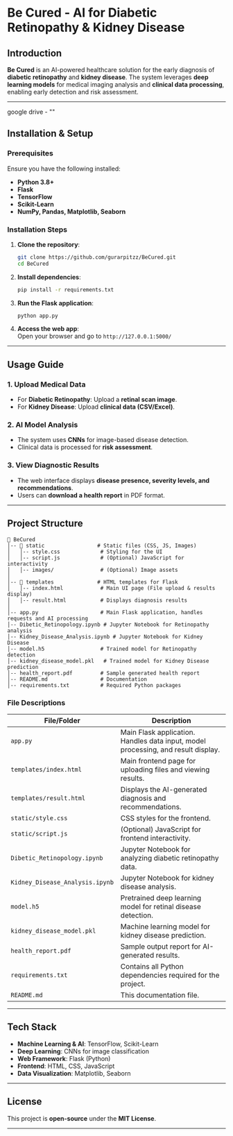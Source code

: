 # Be Cured - AI for Diabetic Retinopathy & Kidney Disease

## Introduction
**Be Cured** is an AI-powered healthcare solution for the early diagnosis of **diabetic retinopathy** and **kidney disease**. The system leverages **deep learning models** for medical imaging analysis and **clinical data processing**, enabling early detection and risk assessment.

---
google drive - ""

## Installation & Setup

### **Prerequisites**
Ensure you have the following installed:
- **Python 3.8+**
- **Flask**
- **TensorFlow**
- **Scikit-Learn**
- **NumPy, Pandas, Matplotlib, Seaborn**

### **Installation Steps**
1. **Clone the repository**:
   ```bash
   git clone https://github.com/gurarpitzz/BeCured.git
   cd BeCured
   ```

2. **Install dependencies**:
   ```bash
   pip install -r requirements.txt
   ```

3. **Run the Flask application**:
   ```bash
   python app.py
   ```

4. **Access the web app**:  
   Open your browser and go to `http://127.0.0.1:5000/`

---

## Usage Guide

### **1. Upload Medical Data**
- For **Diabetic Retinopathy**: Upload a **retinal scan image**.
- For **Kidney Disease**: Upload **clinical data (CSV/Excel)**.

### **2. AI Model Analysis**
- The system uses **CNNs** for image-based disease detection.
- Clinical data is processed for **risk assessment**.

### **3. View Diagnostic Results**
- The web interface displays **disease presence, severity levels, and recommendations**.
- Users can **download a health report** in PDF format.

---

## Project Structure

```
📂 BeCured
│-- 📂 static                 # Static files (CSS, JS, Images)
│   │-- style.css             # Styling for the UI
│   │-- script.js             # (Optional) JavaScript for interactivity
│   │-- images/               # (Optional) Image assets
│
│-- 📂 templates              # HTML templates for Flask
│   │-- index.html            # Main UI page (File upload & results display)
│   │-- result.html           # Displays diagnosis results
│
│-- app.py                    # Main Flask application, handles requests and AI processing
│-- Dibetic_Retinopology.ipynb # Jupyter Notebook for Retinopathy analysis
│-- Kidney_Disease_Analysis.ipynb # Jupyter Notebook for Kidney Disease
│-- model.h5                  # Trained model for Retinopathy detection
│-- kidney_disease_model.pkl   # Trained model for Kidney Disease prediction
│-- health_report.pdf         # Sample generated health report
│-- README.md                 # Documentation
│-- requirements.txt          # Required Python packages
```

### **File Descriptions**

| **File/Folder**                  | **Description** |
|-----------------------------------|---------------|
| `app.py`                          | Main Flask application. Handles data input, model processing, and result display. |
| `templates/index.html`            | Main frontend page for uploading files and viewing results. |
| `templates/result.html`           | Displays the AI-generated diagnosis and recommendations. |
| `static/style.css`                | CSS styles for the frontend. |
| `static/script.js`                | (Optional) JavaScript for frontend interactivity. |
| `Dibetic_Retinopology.ipynb`      | Jupyter Notebook for analyzing diabetic retinopathy data. |
| `Kidney_Disease_Analysis.ipynb`   | Jupyter Notebook for kidney disease analysis. |
| `model.h5`                        | Pretrained deep learning model for retinal disease detection. |
| `kidney_disease_model.pkl`        | Machine learning model for kidney disease prediction. |
| `health_report.pdf`               | Sample output report for AI-generated results. |
| `requirements.txt`                | Contains all Python dependencies required for the project. |
| `README.md`                       | This documentation file. |

---

## Tech Stack
- **Machine Learning & AI**: TensorFlow, Scikit-Learn
- **Deep Learning**: CNNs for image classification
- **Web Framework**: Flask (Python)
- **Frontend**: HTML, CSS, JavaScript
- **Data Visualization**: Matplotlib, Seaborn

---



## License
This project is **open-source** under the **MIT License**.

---
